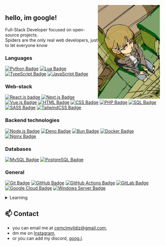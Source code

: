 <img align="right" src="assets/banner.png" width="40%" height="40%" />

## hello, im google!
Full-Stack Developer focused on open-source projects.
<br/>Spiders are the only real web developers, just to let everyone know

### Languages
[![Python Badge](https://img.shields.io/badge/python-3776AB?style=flat&logo=python&logoColor=white)](https://www.python.org/)
[![Lua Badge](https://img.shields.io/badge/Lua-2C2D72?style=flat&logo=lua&logoColor=white)](https://www.lua.org/)
[![TypeScript Badge](https://img.shields.io/badge/typescript-007ACC?style=flat&logo=typescript&logoColor=white)](https://www.typescriptlang.org/)
[![JavaScript Badge](https://img.shields.io/badge/javascript-F7DF1E?style=flat&logo=javascript&logoColor=black)](https://wikipedia.org/wiki/JavaScript)

### Web-stack
[![React.js badge](https://img.shields.io/badge/react.js-20232A?style=flat&logo=react&logoColor=61DAFB)](https://react.dev/)
[![Next.js Badge](https://img.shields.io/badge/next.js-black?style=flat&logo=next.js&logoColor=white)](https://nextjs.org/)
[![Vue.js Badge](https://img.shields.io/badge/vue.js-35495E?style=flat&logo=vue.js&logoColor=4FC08D)](https://vuejs.org/)
[![HTML Badge](https://img.shields.io/badge/html5-%23E34F26.svg?style=flat&logo=html5&logoColor=white)](https://wikipedia.org/wiki/HTML)
[![CSS Badge](https://img.shields.io/badge/css3-%231572B6.svg?style=flat&logo=css3&logoColor=white)](https://wikipedia.org/wiki/CSS)
[![PHP Badge](https://img.shields.io/badge/php-777BB4?style=flat&logo=php&logoColor=white)](https://www.php.net/)
[![SQL Badge](https://img.shields.io/badge/SQL-4479A1?style=flat&logo=MySQL&logoColor=white)](https://en.wikipedia.org/wiki/SQL)
[![SASS Badge](https://img.shields.io/badge/sass-hotpink.svg?style=flat&logo=SASS&logoColor=white)](https://sass-lang.com/)
[![TailwindCSS Badge](https://img.shields.io/badge/tailwind_css-38B2AC?style=flat&logo=tailwind-css&logoColor=white)](https://tailwindcss.com/)

### Backend technologies
[![Node.js Badge](https://img.shields.io/badge/node.js-6DA55F?style=flat&logo=node.js&logoColor=white)](https://nodejs.org/)
[![Deno Badge](https://img.shields.io/badge/deno-000000?style=flat&logo=deno&logoColor=white)](https://deno.com/)
[![Bun Badge](https://img.shields.io/badge/bun-%23000000.svg?style=flat&logo=bun&logoColor=white)](https://bun.sh/)
[![Docker Badge](https://img.shields.io/badge/docker-%230db7ed.svg?style=flat&logo=docker&logoColor=white)](https://www.docker.com/)
[![Nginx Badge](https://img.shields.io/badge/nginx-%23009639.svg?style=flat&logo=nginx&logoColor=white)](https://www.nginx.com/)

### Databases
[![MySQL Badge](https://img.shields.io/badge/mysql-%2300f.svg?style=flat&logo=mysql&logoColor=white)](https://www.mysql.com/)
[![PostgreSQL Badge](https://img.shields.io/badge/postgres-%23316192.svg?style=flat&logo=postgresql&logoColor=white)](https://www.postgresql.org/)

### General
[![Git Badge](https://img.shields.io/badge/git-%23F05033.svg?style=flat&logo=git&logoColor=white)](https://git-scm.com/)
[![GitHub Badge](https://img.shields.io/badge/github-%23121011.svg?style=flat&logo=github&logoColor=white)](https://github.com/)
[![GitHub Actions Badge](https://img.shields.io/badge/github%20actions-%232671E5.svg?style=flat&logo=githubactions&logoColor=white)](https://github.com/features/actions)
[![GitLab Badge](https://img.shields.io/badge/gitlab-%23181717.svg?style=flat&logo=gitlab&logoColor=white)](https://about.gitlab.com/)
[![Google Cloud Badge](https://img.shields.io/badge/google%20cloud-%234285F4.svg?style=flat&logo=google-cloud&logoColor=white)](https://cloud.google.com/)
[![Windows Server Badge](https://img.shields.io/badge/windows%20server-0078D6?style=flat&logo=windows&logoColor=white)](https://www.microsoft.com/en-us/windows-server)
<details>
  <summary>Learning</summary>
  
  [![AWS Badge](https://img.shields.io/badge/aws-%23FF9900.svg?style=flat&logo=amazon-aws&logoColor=white)](https://aws.amazon.com/)
  [![C++ Badge](https://img.shields.io/badge/C%2B%2B-00599C?style=flat&logo=c%2B%2B&logoColor=white)](https://www.cplusplus.com/)
  [![Swift Badge](https://img.shields.io/badge/swift-F54A2A?style=flat&logo=swift&logoColor=white)](https://developer.apple.com/swift/)
  [![MongoDB Badge](https://img.shields.io/badge/mongodb-%234ea94b.svg?style=flat&logo=mongodb&logoColor=white)](https://www.mongodb.com/)
</details>

## 📫 Contact
- you can email me at [cemcimyildiz@gmail.com](mailto:cemcimyildiz@gmail.com),
- dm me on [Instagram](https://www.instagram.com/googlyblox_improved/),
- or you can add my discord, [goog.l](https://discords.com/bio/p/googlyblox).
